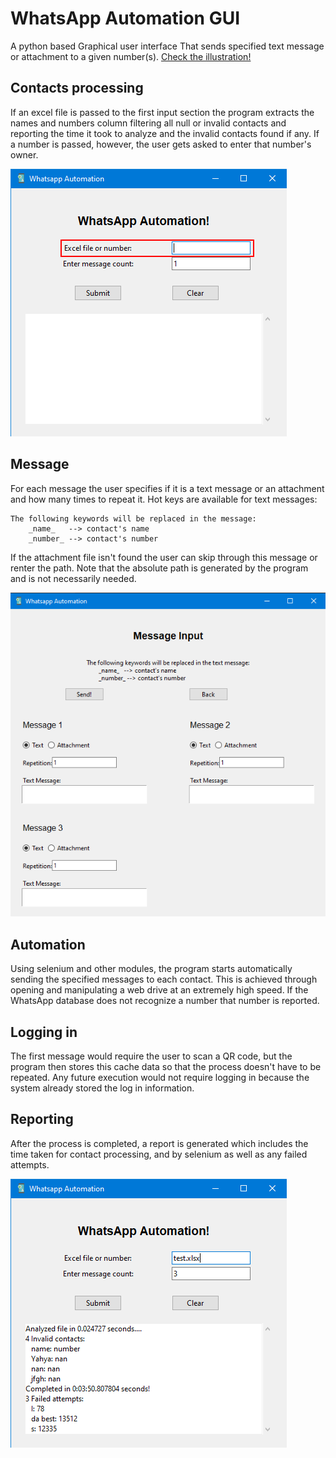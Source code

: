# WhatsApp Automation GUI

A python based Graphical user interface That sends specified text message or attachment to a given number(s). [Check the illustration!](https://youtu.be/NItektT6gao)

## Contacts processing

If an excel file is passed to the first input section the program extracts the names and numbers column filtering all null or invalid contacts and reporting the time it took to analyze and the invalid contacts found if any. If a number is passed, however, the user gets asked to enter that number's owner.

<img src="snippets/excel_file_or_number_input_field.png"/>

## Message

For each message the user specifies if it is a text message or an attachment and how many times to repeat it. Hot keys are available for text messages:

```text
The following keywords will be replaced in the message:
    _name_   --> contact's name
    _number_ --> contact's number
```

If the attachment file isn't found the user can skip through this message or renter the path. Note that the absolute path is generated by the program and is not necessarily needed.

<img src="snippets/2.message_input_frame_for_three_messages.png"/>


## Automation

Using selenium and other modules, the program starts automatically sending the specified messages to each contact. This is achieved through opening and manipulating a web drive at an extremely high speed. If the WhatsApp database does not recognize a number that number is reported.

## Logging in

The first message would require the user to scan a QR code, but the program then stores this cache data so that the process doesn't have to be repeated. Any future execution would not require logging in because the system already stored the log in information.

## Reporting

After the process is completed, a report is generated which includes the time taken for contact processing, and by selenium as well as any failed attempts.

<img src="snippets/3.report.png"/>
